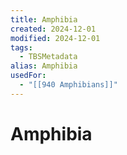 ```yaml
---
title: Amphibia
created: 2024-12-01
modified: 2024-12-01
tags:
  - TBSMetadata
alias: Amphibia
usedFor:
  - "[[940 Amphibians]]"
---
```

# Amphibia
